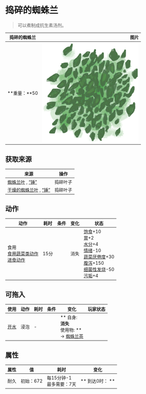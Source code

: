 # 捣碎的蜘蛛兰  
> 可以煮制成抗生素汤剂。  
  
  捣碎的蜘蛛兰  |   图片   
 ----  |  ----:   
 **重量：**50  |  ![](Sprite/SpiderLilyLeavesGround.png)   
  
## 获取来源  
来源  |  操作  
----  |  ----  
[蜘蛛兰叶](SpiderLilyLeaves.md) , [“锤”](tag_Hammer.md)  |  捣碎叶子  
[干燥的蜘蛛兰叶](SpiderLilyLeavesDried.md) , [“锤”](tag_Hammer.md)  |  捣碎叶子  
## 动作  
动作  |  耗时  |  条件  |  变化  |  状态  
----  |  ----  |  ----  |  ----  |  ----  
食用<br>[食用蔬菜类动作](VegetarianAction.md)<br>[进食动作](EatingAction.md)  |  15分  |    |  消失  |  [饱食](Satiation.md)+10<br>[胃](Stomach.md)+2<br>[水分](Hydration.md)+4<br>[情绪](Morale.md)-10<br>[蔬菜<nobr>厌倦度</nobr>](SaturationVegetables.md)+30<br>[腹泻](Diarrhoea.md)+150<br>[细菌性发烧](BacteriaFever.md)-50<br>[污垢](Filth.md)+4  
## 可拖入  
使用  |  动作  |  耗时  |  条件  |  变化  |  玩家状态  
----  |  ----  |  ----  |  ----  |  ----  |  ----  
[开水](LQ_WaterBoiling.md)  |  浸泡  |  -  |    |  ** 自身: **<br>消失<br>** 使用物: **<br>→ [蜘蛛兰茶](LQ_SpiderLily.md)  |    
## 属性   
属性  |  值  |  耗时  |  变化  
----  |  ----  |  ----  |  ----  
耐久  |  初始：672  |  每15分钟-1<br>最多需要：7天  |  ** 到达0时： **  
